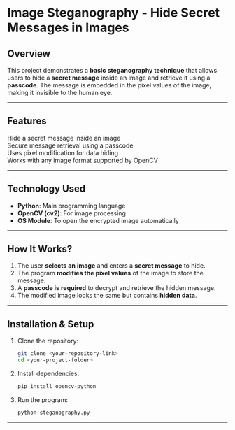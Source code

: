 # **Image Steganography - Hide Secret Messages in Images**

## **Overview**  
This project demonstrates a **basic steganography technique** that allows users to hide a **secret message** inside an image and retrieve it using a **passcode**. The message is embedded in the pixel values of the image, making it invisible to the human eye.  

---

## **Features**  
Hide a secret message inside an image  
Secure message retrieval using a passcode  
Uses pixel modification for data hiding  
Works with any image format supported by OpenCV  

---

## **Technology Used**  
- **Python**: Main programming language  
- **OpenCV (cv2)**: For image processing  
- **OS Module**: To open the encrypted image automatically  

---

## **How It Works?**  
1. The user **selects an image** and enters a **secret message** to hide.  
2. The program **modifies the pixel values** of the image to store the message.  
3. A **passcode is required** to decrypt and retrieve the hidden message.  
4. The modified image looks the same but contains **hidden data**.  

---

## **Installation & Setup**  
1. Clone the repository:  
   ```sh
   git clone <your-repository-link>
   cd <your-project-folder>
   ```  
2. Install dependencies:  
   ```sh
   pip install opencv-python
   ```  
3. Run the program:  
   ```sh
   python steganography.py
   ```  

---
